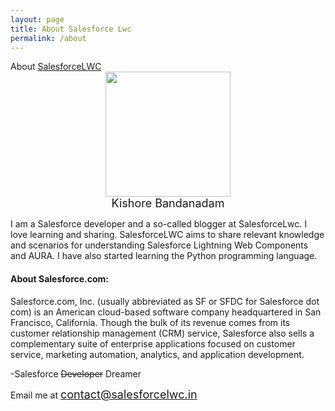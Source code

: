 ```yaml
---
layout: page
title: About Salesforce Lwc
permalink: /about
---
```

<div dir="ltr" style="text-align: left;" trbidi="on">
About <a href="https://www.salesforcelwc.in/" rel="nofollow">SalesforceLWC</a>

<div class="separator" style="clear: both; text-align: center;">
<a href="https://3.bp.blogspot.com/-88PW7AHtVAk/XMScVHbYQ-I/AAAAAAAAALw/q6KBY3mZ5vA4hUOGNODbAzcMX_z4u9BNwCLcBGAs/s1600/roundKishore.png" imageanchor="1" style="margin-left: 1em; margin-right: 1em;"><img border="0" data-original-height="884" data-original-width="884" height="200" src="https://3.bp.blogspot.com/-88PW7AHtVAk/XMScVHbYQ-I/AAAAAAAAALw/q6KBY3mZ5vA4hUOGNODbAzcMX_z4u9BNwCLcBGAs/s200/roundKishore.png" width="200" /></a></div>
<div class="separator" style="clear: both; text-align: center;">

</div>
<div class="separator" style="clear: both; text-align: center;">
<span style="font-size: large;">Kishore Bandanadam</span></div>

<div class="separator" style="clear: both; text-align: center;">
</div>

I am a Salesforce developer and a so-called blogger at SalesforceLwc. I love learning and sharing. SalesforceLWC aims to share relevant knowledge and scenarios for understanding Salesforce Lightning Web Components and AURA. I have also started learning the Python programming language.
<br>
<h4>
About Salesforce.com:</h4>
Salesforce.com, Inc. (usually abbreviated as SF or SFDC for Salesforce dot com) is an American cloud-based software company headquartered in San Francisco, California. Though the bulk of its revenue comes from its customer relationship management (CRM) service, Salesforce also sells a complementary suite of enterprise applications focused on customer service, marketing automation, analytics, and application development.


<span style="text-align: right;">-Salesforce </span><strike style="text-align: right;">Developer</strike><span style="text-align: right;"> Dreamer</span>

Email me at <span style="color: #0b5394; font-size: large;">contact@salesforcelwc.in</span>
<br>
<!-- Go to www.addthis.com/dashboard to customize your tools -->
<div class="addthis_tipjar_inline">
</div>

</div>

